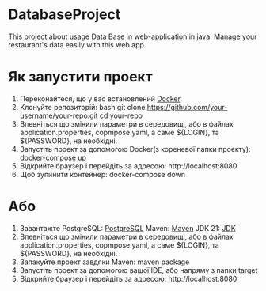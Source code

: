 # DatabaseProject
This project about usage Data Base in web-application in java. Manage your restaurant's data easily with this web app.
# Як запустити проект

1. Переконайтеся, що у вас встановлений [Docker](https://www.docker.com/).
2. Клонуйте репозиторій:
   bash
   git clone https://github.com/your-username/your-repo.git
   cd your-repo
3. Впевніться що змінили параметри в середовищі, або в файлах application.properties, copmpose.yaml, а саме ${LOGIN}, та ${PASSWORD}, на необхідні.
4. Запустіть проект за допомогою Docker(з кореневої папки проєкту):
docker-compose up
5. Відкрийте браузер і перейдіть за адресою: http://localhost:8080
6. Щоб зупинити контейнер:
docker-compose down

# Або

1. Завантажте PostgreSQL: [PostgreSQL](https://www.postgresql.org/) 
Maven: [Maven](https://maven.apache.org/download.cgi)
JDK 21: [JDK](https://www.oracle.com/cis/java/technologies/downloads/)
2. Впевніться що змінили параметри в середовищі, або в файлах application.properties, copmpose.yaml, а саме ${LOGIN}, та ${PASSWORD}, на необхідні.
3. Запакуйте проект завдяки Maven:
maven package
4. Запустіть проект за допомогою вашої IDE, або напряму з папки target
5. Відкрийте браузер і перейдіть за адресою: http://localhost:8080
